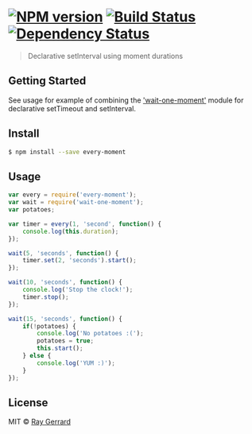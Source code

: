 #  [![NPM version][npm-image]][npm-url] [![Build Status][travis-image]][travis-url] [![Dependency Status][daviddm-url]][daviddm-image]

> Declarative setInterval using moment durations

## Getting Started
See usage for example of combining the ['wait-one-moment'](https://github.com/raygerrard/wait-one-moment) module for declarative setTimeout and setInterval.

## Install

```sh
$ npm install --save every-moment
```


## Usage

```js
var every = require('every-moment');
var wait = require('wait-one-moment');
var potatoes;

var timer = every(1, 'second', function() {
    console.log(this.duration);
});

wait(5, 'seconds', function() {
    timer.set(2, 'seconds').start();
});

wait(10, 'seconds', function() {
    console.log('Stop the clock!');
    timer.stop();
});

wait(15, 'seconds', function() {
    if(!potatoes) {
        console.log('No potatoes :(');
        potatoes = true;
        this.start();
    } else {
        console.log('YUM :)');
    }
});
```


## License

MIT © [Ray Gerrard]()


[npm-url]: https://npmjs.org/package/every-moment
[npm-image]: https://badge.fury.io/js/every-moment.svg
[travis-url]: https://travis-ci.org/raygerrard/every-moment
[travis-image]: https://travis-ci.org/raygerrard/every-moment.svg?branch=master
[daviddm-url]: https://david-dm.org/raygerrard/every-moment.svg?theme=shields.io
[daviddm-image]: https://david-dm.org/raygerrard/every-moment
